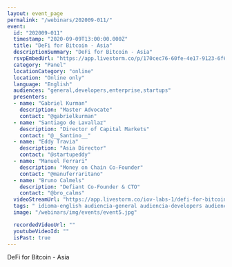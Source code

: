 ```yaml
---
layout: event_page
permalink: "/webinars/202009-011/"
event:
  id: "202009-011"
  timestamp: "2020-09-09T13:00:00.000Z"
  title: "DeFi for Bitcoin - Asia"
  descriptionSummary: "DeFi for Bitcoin - Asia"
  rsvpEmbedUrl: "https://app.livestorm.co/p/170cec76-60fe-4e17-9123-6f64d28eba7a/form"
  category: "Panel"
  locationCategory: "online"
  location: "Online only"
  language: "English"
  audiences: "general,developers,enterprise,startups"
  presenters:
  - name: "Gabriel Kurman"
    description: "Master Advocate"
    contact: "@gabrielkurman"
  - name: "Santiago de Lavallaz"
    description: "Director of Capital Markets"
    contact: "@__Santino__"
  - name: "Eddy Travia"
    description: "Asia Director"
    contact: "@startupeddy"
  - name: "Manuel Ferrari"
    description: "Money on Chain Co-Founder"
    contact: "@manuferraritano"
  - name: "Bruno Calmels"
    description: "Defiant Co-Founder & CTO"
    contact: "@bro_calms"
  videoStreamUrl: "https://app.livestorm.co/iov-labs-1/defi-for-bitcoin-asia"
  tags: " idioma-english audiencia-general audiencia-developers audiencia-enterprise audiencia-startups recent"
  image: "/webinars/img/events/event5.jpg"

  recordedVideoUrl: ""
  youtubeVideoId: ""
  isPast: true
---
```



DeFi for Bitcoin - Asia

